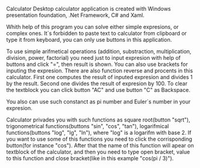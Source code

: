 Calculator
Desktop calculator application is created with Windows presentation foundation, .Net Framework, C# and Xaml.

Whith help of this program you can solve either simple expresions, or complex ones. It`s forbidden to paste text to calculator from clipboard or type it from keyboard, you can only use buttons in this application.

To use simple arifmetical operations (addition, substraction, multiplication, division, power, factorial) you need just to input expresion with help of buttons and click "=", then result is shown. You can also use brackets for inputing the expresion. There are also function reverse and procents in this calculator. First one computes the result of inputed expresion and divides 1 by the result. Second one divides the result of expresion by 100. To clear the textblock you can click button "AC" and use button "C" as Backspace.

You also can use such constanct as pi number and Euler`s number in your expresion.

Calculator privades you with such functions as square root(button "sqrt"), trigonometrical functions(buttons "sin", "cos", "tan"), logarifmical functions(buttons "log", "lg", "ln"), where "log" is a logarifm with base 2. If you want to use some of this functions you need to click the corrisponding button(for instance "cos"). After that the name of this function will apear on textblock of the calculator, and then you need to type open bracket, value to this function and close bracket(like in this example "cos(pi / 3)").
